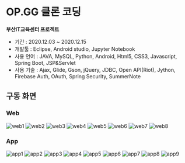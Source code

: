 # OP.GG 클론 코딩
__부산IT교육센터 프로젝트__
- 기간 : 2020.12.03 ~ 2020.12.15
- 개발툴 : Eclipse, Android studio, Jupyter Notebook
- 사용 언어 : JAVA, MySQL, Python, Android, Html5, CSS3, Javascript, Spring Boot, JSP&Servlet
- 사용 기술 : Ajax, Glide, Gson, jQuery, JDBC, Open API(Riot), Jython, Firebase Auth, OAuth, Spring Security, SummerNote

## 구동 화면
### Web
![web1](https://user-images.githubusercontent.com/68496830/139186324-a82fb261-656e-44ff-97ab-e112f3d71f9a.png)
![web2](https://user-images.githubusercontent.com/68496830/139186328-3973c940-07a7-44d6-bdcb-c05fa22db7de.png)
![web3](https://user-images.githubusercontent.com/68496830/139186332-f232c8a7-1621-4ba9-a647-52b8973b3170.png)
![web4](https://user-images.githubusercontent.com/68496830/139186338-8572ded4-7fe4-47b9-99c9-4a6e7350103c.png)
![web5](https://user-images.githubusercontent.com/68496830/139186342-809774cf-b4b5-4f27-b220-ec255e68e9b4.png)
![web6](https://user-images.githubusercontent.com/68496830/139186347-f9d6c97e-e801-4601-924a-bb86763e4bb0.png)
![web7](https://user-images.githubusercontent.com/68496830/139186357-7173ffc2-173a-4f8c-ba40-20a9b044d088.png)
![web8](https://user-images.githubusercontent.com/68496830/139186360-0145237f-616f-42d9-8539-5cdb13644b41.png)
### App
![app1](https://user-images.githubusercontent.com/68496830/139186135-8ea3a585-b5b5-45ac-9de9-d122f83f233b.png)
![app2](https://user-images.githubusercontent.com/68496830/139186205-574b6001-fcc5-4b6b-9172-5e332414567a.png)
![app3](https://user-images.githubusercontent.com/68496830/139186227-1d04d95b-7214-4671-b80e-4c7a443e39e5.png)
![app4](https://user-images.githubusercontent.com/68496830/139186243-61d69bb9-22a1-4322-ae3f-cb3175b870f6.png)
![app5](https://user-images.githubusercontent.com/68496830/139186247-a340c01b-8ac6-4663-8e85-cb90967e8f0a.png)
![app6](https://user-images.githubusercontent.com/68496830/139186258-710707e7-acf9-4dcb-9d69-ff54e65e116d.png)
![app7](https://user-images.githubusercontent.com/68496830/139186296-60abe919-039a-41de-a465-785349f7ee7e.png)
![app8](https://user-images.githubusercontent.com/68496830/139186305-aea17b6a-1c3e-49ea-b1db-1c962e7654c6.png)
![app9](https://user-images.githubusercontent.com/68496830/139186313-2f5f0cba-30c8-42e8-8a4f-b8539fe10a0c.png)


<!-- ## 설치 방법
MAC:

```sh
npm install
npx react-native link react-native-vector-icons
npx pod-install
```

윈도우:

```sh
npm install
npx react-native link react-native-vector-icons
```


## 개발 환경 설정

모든 개발 의존성 설치 방법과 자동 테스트 슈트 실행 방법을 운영체제 별로 작성합니다.

```sh
make install
npm test
``` -->
